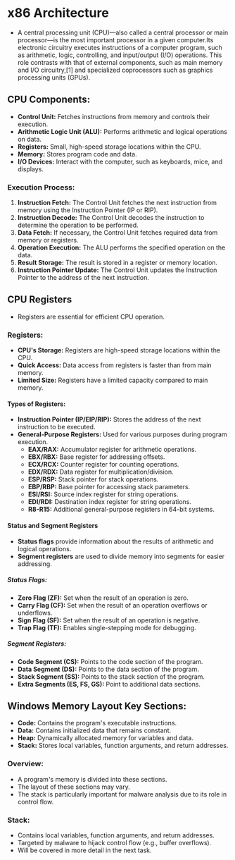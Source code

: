 # **x86 Architecture**

- A central processing unit (CPU)—also called a central processor or main processor—is the most important processor in a given computer.Its electronic circuitry executes instructions of a computer program, such as arithmetic, logic, controlling, and input/output (I/O) operations. This role contrasts with that of external components, such as main memory and I/O circuitry,\[1\] and specialized coprocessors such as graphics processing units (GPUs).

## **CPU Components:**

- **Control Unit:** Fetches instructions from memory and controls their execution.  
- **Arithmetic Logic Unit (ALU):** Performs arithmetic and logical operations on data.  
- **Registers:** Small, high-speed storage locations within the CPU.  
- **Memory:** Stores program code and data.  
- **I/O Devices:** Interact with the computer, such as keyboards, mice, and displays.

### **Execution Process:**

1. **Instruction Fetch:** The Control Unit fetches the next instruction from memory using the Instruction Pointer (IP or RIP).  
2. **Instruction Decode:** The Control Unit decodes the instruction to determine the operation to be performed.  
3. **Data Fetch:** If necessary, the Control Unit fetches required data from memory or registers.  
4. **Operation Execution:** The ALU performs the specified operation on the data.  
5. **Result Storage:** The result is stored in a register or memory location.  
6. **Instruction Pointer Update:** The Control Unit updates the Instruction Pointer to the address of the next instruction.

## **CPU Registers**

- Registers are essential for efficient CPU operation.

### **Registers:**

* **CPU's Storage:** Registers are high-speed storage locations within the CPU.  
* **Quick Access:** Data access from registers is faster than from main memory.  
* **Limited Size:** Registers have a limited capacity compared to main memory.

#### **Types of Registers:**

* **Instruction Pointer (IP/EIP/RIP):** Stores the address of the next instruction to be executed.  
* **General-Purpose Registers:** Used for various purposes during program execution.  
  * **EAX/RAX:** Accumulator register for arithmetic operations.  
  * **EBX/RBX:** Base register for addressing offsets.  
  * **ECX/RCX:** Counter register for counting operations.  
  * **EDX/RDX:** Data register for multiplication/division.  
  * **ESP/RSP:** Stack pointer for stack operations.  
  * **EBP/RBP:** Base pointer for accessing stack parameters.  
  * **ESI/RSI:** Source index register for string operations.  
  * **EDI/RDI:** Destination index register for string operations.  
  * **R8-R15:** Additional general-purpose registers in 64-bit systems.

#### **Status and Segment Registers**

- **Status flags** provide information about the results of arithmetic and logical operations.  
- **Segment registers** are used to divide memory into segments for easier addressing.

##### **Status Flags:**

* **Zero Flag (ZF):** Set when the result of an operation is zero.  
* **Carry Flag (CF):** Set when the result of an operation overflows or underflows.  
* **Sign Flag (SF):** Set when the result of an operation is negative.  
* **Trap Flag (TF):** Enables single-stepping mode for debugging.

##### **Segment Registers:**

* **Code Segment (CS):** Points to the code section of the program.  
* **Data Segment (DS):** Points to the data section of the program.  
* **Stack Segment (SS):** Points to the stack section of the program.  
* **Extra Segments (ES, FS, GS):** Point to additional data sections.

## **Windows Memory Layout                                                                       Key Sections:**

* **Code:** Contains the program's executable instructions.  
* **Data:** Contains initialized data that remains constant.  
* **Heap:** Dynamically allocated memory for variables and data.  
* **Stack:** Stores local variables, function arguments, and return addresses.

### **Overview:**

* A program's memory is divided into these sections.  
* The layout of these sections may vary.  
* The stack is particularly important for malware analysis due to its role in control flow.

### **Stack:**

* Contains local variables, function arguments, and return addresses.  
* Targeted by malware to hijack control flow (e.g., buffer overflows).  
* Will be covered in more detail in the next task.